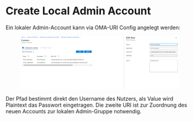 # Create Local Admin Account

Ein lokaler Admin-Account kann via OMA-URI Config angelegt werden:

<figure><img src="../../../.gitbook/assets/image (7).png" alt=""><figcaption></figcaption></figure>

Der Pfad bestimmt direkt den Username des Nutzers, als Value wird Plaintext das Passwort eingetragen. Die zweite URI ist zur Zuordnung des neuen Accounts zur lokalen Admin-Gruppe notwendig.
